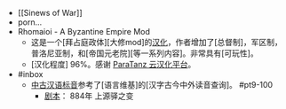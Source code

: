 - [[Sinews of War]]
- porn...
- Rhomaioi - A Byzantine Empire Mod
    - 这是一个[拜占庭政体][大修mod]的[汉化](https://bbs.52pcgame.net/forum.php?mod=viewthread&tid=347033)，作者增加了[总督制]，军区制， 普洛尼亚制，和[帝国元老院][等一系列内容]。非常具有[可玩性]。
    - [汉化程度] 96%。感谢 [ParaTanz 云汉化平台](((vy42gM-f0)))。
- #inbox
    - [中古汉语标音](https://steamcommunity.com/sharedfiles/filedetails/?id=2389456906&searchtext=miller)参考了[语言维基]的[汉字古今中外读音查询]。 #pt9-100
        - [剧本](https://steamcommunity.com/sharedfiles/filedetails/?id=2447249644)：
884年 上源驿之变
